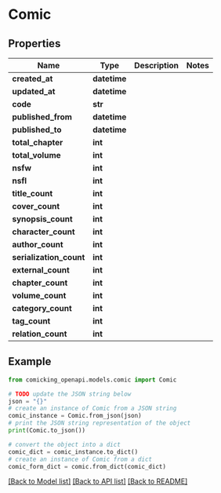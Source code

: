 # Comic


## Properties

Name | Type | Description | Notes
------------ | ------------- | ------------- | -------------
**created_at** | **datetime** |  | 
**updated_at** | **datetime** |  | 
**code** | **str** |  | 
**published_from** | **datetime** |  | 
**published_to** | **datetime** |  | 
**total_chapter** | **int** |  | 
**total_volume** | **int** |  | 
**nsfw** | **int** |  | 
**nsfl** | **int** |  | 
**title_count** | **int** |  | 
**cover_count** | **int** |  | 
**synopsis_count** | **int** |  | 
**character_count** | **int** |  | 
**author_count** | **int** |  | 
**serialization_count** | **int** |  | 
**external_count** | **int** |  | 
**chapter_count** | **int** |  | 
**volume_count** | **int** |  | 
**category_count** | **int** |  | 
**tag_count** | **int** |  | 
**relation_count** | **int** |  | 

## Example

```python
from comicking_openapi.models.comic import Comic

# TODO update the JSON string below
json = "{}"
# create an instance of Comic from a JSON string
comic_instance = Comic.from_json(json)
# print the JSON string representation of the object
print(Comic.to_json())

# convert the object into a dict
comic_dict = comic_instance.to_dict()
# create an instance of Comic from a dict
comic_form_dict = comic.from_dict(comic_dict)
```
[[Back to Model list]](../README.md#documentation-for-models) [[Back to API list]](../README.md#documentation-for-api-endpoints) [[Back to README]](../README.md)


